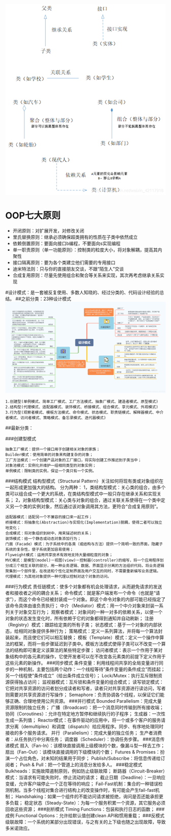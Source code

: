 
![](relation.png)

# OOP七大原则

  * 开闭原则：对扩展开发，对修改关闭
  * 里氏替换原则：继承必须确保超类拥有的性质在子类中依然成立
  * 依赖倒置原则：要面向接口b编程，不要面向s实现编程
  * 单一职责原则（单一功能原则）：控制类的粒度大小，将对象解耦，提高其内聚性
  * 接口隔离原则：要为各个类建立他们需要的专用接口
  * 迪米特法则：只与你的直接朋友交谈，不跟“陌生人”交谈
  * 合成复用原则：尽量先使用组合和聚合等关系来实现，其次再考虑继承关系实现


#设计模式：是一套被反复使用、多数人知晓的、经过分类的、代码设计经验的总结。
##之前分类：23种设计模式
![](design_mode.png)

	1.创建型(单例模式、简单工厂模式、工厂方法模式、抽象厂模式、建造者模式、原型模式)
	2.结构型(代理模式、适配器模式、装饰模式、桥接模式、组合模式、享元模式、外观模式)
	3.行为型(观察者模式、模板方法模式、命令模式、状态模式、职责链模式、解释器模式、中介者模式、访问者模式、策略模式、备忘录模式、迭代器模式)

##最新分类：

###创建型模式

	抽象工厂模式：提供一个接口用于创建相关对象的家族；
	Builder模式：使用简单的对象来构建复杂的对象；
	工厂方法模式：一个创建产品对象的工厂接口，将实际创建工作推迟到子类当中；
	对象池模式：实例化并维护一组相同类型的对象实例；
	单例模式：限制类的实例，保证一个类只有一个实例。

###结构模式
结构型模式（Structural Pattern）关注如何将现有类或对象组织在一起形成更加强大的结构。
分为两种：
1，类结构型模式：关心类的组合，由多个类可以组合成一个更大的系统，在类结构型模式中一般只存在继承关系和实现关系；
2，对象结构型模式：关心类与对象的组合，通过关联关系使得在一个类中定义另一个类的实例对象，然后通过该对象调用其方法，更符合“合成复用原则”。

	适配器模式：适配另一个不兼容的接口来一起工作；
	桥接模式：将抽象化(Abstraction)与实现化(Implementation)脱耦，使得二者可以独立地变化；
	合成模式：将对象组织到树中，用来描述树的关系；
	装饰模式：给一个静态或动态对象添加行为；
	门面（Facade）模式：为子系统中的各类（或结构与方法）提供一个简明一致的界面，隐藏子系统的复杂性，使子系统更加容易使用；
	Flyweight模式：运用共享技术有效地支持大量细粒度的对象；
	MVC模式：是模型(model)－视图(view)－控制器(controller)的缩写，将一个应用程序划分成三个相互关联的部分，用一种业务逻辑、数据、界面显示分离的方法组织代码，将业务逻辑聚集到一个部件里，在改进和个性化定制界面及用户交互的同时，不需要重新编写业务逻辑。
	代理模式：为其他对象提供一种代理以控制对这个对象的访问。

###行为模式
	责任链模式：使多个对象都有机会处理请求，从而避免请求的发送者和接收者之间的耦合关系；
	命令模式：就是客户端发布一个命令（也就是“请求”），而这个命令已经被封装成一个对象。即这个命令对象的内部可能已经指定了该命令具体由谁负责执行；
	中介（Mediator）模式：用一个中介对象来封装一系列关于对象交互行为；
	观察者模式：对象间的一种一对多的依赖关系，以便一个对象的状态发生变化时，所有依赖于它的对象都得到通知并自动刷新；
	注册（Registry）模式：跟踪给定类的所有子类；
	状态模式：基于一个对象的内部状态，给相同对象提供多种行为；
	策略模式：定义一系列算法，并将每一个算法封装起来，而且使它们可以相互替换；
	模板（Template）模式：定义一个操作中算法的框架，而将一些步骤延迟到子类中。模板方法模式使得子类可以不改变一个算法的结构即可重定义该算法的某些特定步骤；
	访问者模式：表示一个作用于某对象结构中的各元素的操作，它使开发者可以在不改变各元素类的前提下定义作用于这些元素的新操作。
###同步模式
	条件变量：利用线程间共享的全局变量进行同步的一种机制，主要包括两个动作：一个线程等待”条件变量的条件成立”而挂起；另一个线程使”条件成立”（给出条件成立信号）；
	Lock/Mutex：执行互斥限制资源获得独占访问；
	监视器模式：互斥锁和条件变量的组合模式；
	读写锁定模式：它把对共享资源的访问者划分成读者和写者，读者只对共享资源进行读访问，写者则需要对共享资源进行写操作；
	Semaphore：负责协调各个线程，以保证它们能够正确、合理地使用公共资源。
###并行模式
	Bounded Parallelism：完成大量资源限制的独立任务；
	广播（Broadcast）：把一个消息同时传输到所有接收端；
	协同（Coroutines）：允许在特定地方暂停和继续执行的子程序；
	生成器：一次性生成一系列值；
	Reactor模式：在事件驱动的应用中，将一个或多个客户的服务请求分离（demultiplex）和调度（dispatch）给应用程序。同步、有序地处理同时接收的多个服务请求。
	并行（Parallelism）：完成大量的独立任务；
	生产者消费者：从任务执行中分离任务；
	调度器（Scheduler）：协调任务步骤。
###消息传递模式
	扇入（Fan-In）：该模块直接调用上级模块的个数，像漏斗型一样去工作；
	扇出（Fan-Out）：该模块直接调用的下级模块的个数；
	Futures & Promises：扮演一个占位角色，对未知的结果用于同步；
	Publish/Subscribe：将信息传递给订阅者；
	Push & Pull：把一个管道上的消息分发给多人。
###稳定模式
	Bulkheads：实施故障遏制原则，例如防止级联故障；
	断路器（Circuit-Breaker）模式：当请求有可能失败时，停止流动的请求；
	截止日期（Deadline）：一旦响应变缓，允许客户端停止一个正在等待的响应；
	Fail-Fast机制：集合的一种错误检测机制。当多个线程对集合进行结构上的改变操作时，有可能会产生fail-fast机制；
	Handshaking：如果一个组件的不能访问请求被拒绝，询问是否还能承担更多负载；
	稳定状态（Steady-State）：为每一个服务积累一个资源，其它服务必须回收这些资源；
###剖析模式
	Timing Functions：包装和执行日志的函数；
###成例
	Functional Options：允许给默认值创建clean API和惯用重载；
###反模式
	级联故障：一个系统的某部分出现错误，与之有关的上下级也随之出现故障，导致多米诺效应。

